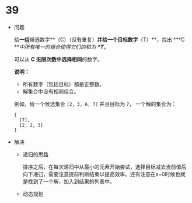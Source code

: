 # 39

* 问题

  给**一组**候选数字**（C）（没有重复）**并给一个目标数字**（T）**，找出 **\*C ***中所有唯一的组合使得它们的和为 **\*T***。

  可以从 **C **无限次数中选择**相同**的数字。

  **说明：**

  - 所有数字（包括目标）都是正整数。
  - 解集合中没有相同组合。

   

  例如，给一个候选集合 `[2, 3, 6, 7]` 并且目标为 `7`，
  一个解的集合为：

  ```
  [
    [7],
    [2, 2, 3]
  ]
  ```

* 解决

  * 递归的思路

    排序之后，在每次递归中从最小的元素开始尝试，选择目标减去当前值后向下递归，需要注意提前判断结束以提高效率。还有注意在s=0时候也就是找到了一个解，加入到结果的列表中。

  * 动态规划

    ​